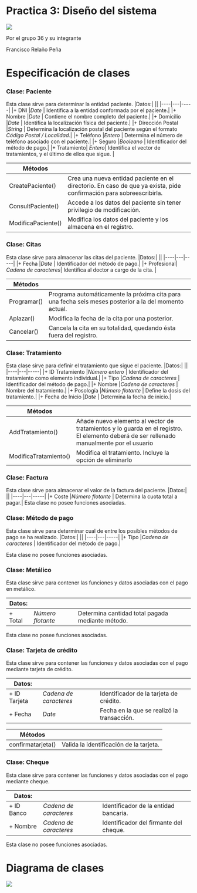 # Practica 3: Diseño del sistema

![](https://www.vectorlogo.es/wp-content/uploads/2014/12/logo-vector-universidad-cordoba.jpg)

Por el grupo 36 y su integrante

Francisco Relaño Peña

# Especificación de clases

### Clase: Paciente
Esta clase sirve para determinar la entidad paciente.
|Datos:| ||
|----|---|-----|
|+ DNI     |_Date_   | Identifica a la entidad conformada por el paciente.|
|+ Nombre     |_Date_   | Contiene el nombre completo del paciente.|
|+ Domicilio    |_Date_   | Identifica la localización física del paciente.|
|+ Dirección Postal     |_String_   | Determina la localización postal del paciente según el formato _Código Postal / Localidad_.|
|+ Teléfono     |_Entero_   | Determina el número de teléfono asociado con el paciente.|
|+ Seguro     |_Booleano_   | Identificador del método de pago.|
|+ Tratamiento| _Entero_| Identifica el vector de tratamientos, y el último de ellos  que sigue. |

|Métodos||
|----|----|
|CreatePaciente() | Crea una nueva entidad paciente en el directorio. En caso de que ya exista, pide confirmación para sobreescribirla.|
|ConsultPaciente()| Accede a los datos del paciente sin tener privilegio de modificación.|
|ModificaPaciente()| Modifica los datos del paciente y los almacena en el registro.|

### Clase: Citas
Esta clase sirve para almacenar las citas del paciente.
|Datos:| ||
|----|---|-----|
|+ Fecha     |_Date_   | Identificador del método de pago.|
|+ Profesional| _Cadena de caracteres_| Identifica al doctor a cargo de la cita. |

|Métodos||
|----|----|
|Programar() | Programa automáticamente la próxima cita para una fecha seis meses posterior a la del momento actual.|
|Aplazar()| Modifica la fecha de la cita por una posterior.|
|Cancelar()| Cancela la cita en su totalidad, quedando ésta fuera del registro. |

### Clase: Tratamiento
Esta clase sirve para definir el tratamiento que sigue el paciente.
|Datos:| ||
|----|---|-----|
|+ ID Tratamiento     |_Número entero_   | Identificador del tratamiento como elemento individual.|
|+ Tipo     |_Cadena de caracteres_   | Identificador del método de pago.|
|+ Nombre     |_Cadena de caracteres_   | Nombre del tratamiento.|
|+ Posología     |_Número flotante_   | Define la dosis del tratamiento.|
|+ Fecha de Inicio     |_Date_   | Determina la fecha de inicio.|


|Métodos||
|----|----|
|AddTratamiento() | Añade nuevo elemento al vector de tratamientos y lo guarda en el registro. El elemento deberá de ser rellenado manualmente por el usuario|
|ModificaTratamiento()| Modifica el tratamiento. Incluye la opción de eliminarlo|


### Clase: Factura
Esta clase sirve para almacenar el valor de la factura del paciente.
|Datos:| ||
|----|---|-----|
|+ Coste     |_Número flotante_   | Determina la cuota total a pagar.|
Esta clase no posee funciones asociadas.

### Clase: Método de pago
Esta clase sirve para determinar cual de entre los posibles métodos de pago se ha realizado.
|Datos:| ||
|----|---|-----|
|+ Tipo     |_Cadena de caracteres_   | Identificador del método de pago.|

Esta clase no posee funciones asociadas.
### Clase: Metálico
Esta clase sirve para contener las funciones y datos asociadas con el pago en metálico.

|Datos:| ||
|----|---|-----|
|+ Total     |_Número flotante_   | Determina cantidad total pagada mediante método.|


Esta clase no posee funciones asociadas.
### Clase: Tarjeta de crédito

Esta clase sirve para contener las funciones y datos asociadas con el pago mediante tarjeta de crédito.

|Datos:| ||
|----|---|-----|
|+ ID Tarjeta     |_Cadena de caracteres_   | Identificador de la tarjeta de crédito.|
|+ Fecha |_Date_     | Fecha en la que se realizó la transacción.|

|Métodos||
|----|----|
|confirmatarjeta() |Valida la identificación de la tarjeta.|

### Clase: Cheque
Esta clase sirve para contener las funciones y datos asociadas con el pago mediante cheque.

|Datos:| ||
|----|---|-----|
|+ ID Banco    |_Cadena de caracteres_   | Identificador de la entidad bancaria.|
|+ Nombre |_Cadena de caracteres_     | Identificador del firmante del cheque.|

Esta clase no posee funciones asociadas.




# Diagrama de clases
![](https://i.imgur.com/P88lFzd.pngg)
